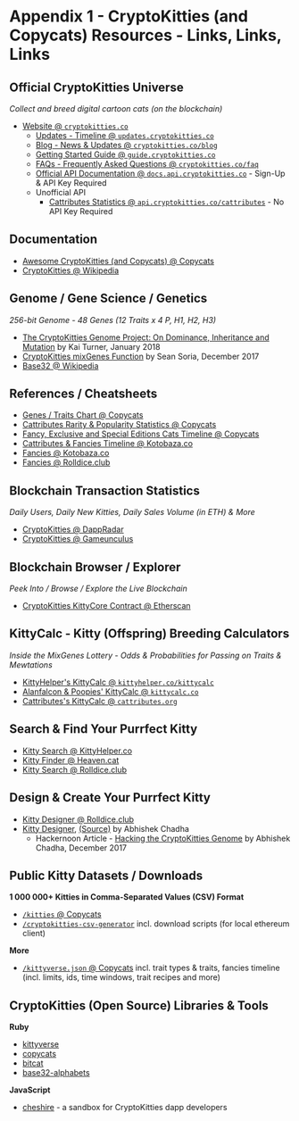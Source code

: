 # Appendix 1 - CryptoKitties (and Copycats) Resources - Links, Links, Links


## Official CryptoKitties Universe

_Collect and breed digital cartoon cats (on the blockchain)_

- [Website @ `cryptokitties.co`](https://www.cryptokitties.co) 
  - [Updates - Timeline @ `updates.cryptokitties.co`](https://updates.cryptokitties.co)
  - [Blog - News & Updates @ `cryptokitties.co/blog`](https://www.cryptokitties.co/blog)
  - [Getting Started Guide @ `guide.cryptokitties.co`](https://guide.cryptokitties.co)
  - [FAQs - Frequently Asked Questions @ `cryptokitties.co/faq`](https://www.cryptokitties.co/faq)
  - [Official API Documentation @ `docs.api.cryptokitties.co`](https://docs.api.cryptokitties.co) - Sign-Up & API Key Required
  - Unofficial API
    - [Cattributes Statistics @ `api.cryptokitties.co/cattributes`](https://api.cryptokitties.co/cattributes) - No API Key Required


## Documentation

- [Awesome CryptoKitties (and Copycats) @ Copycats](https://github.com/cryptocopycats/awesome-cryptokitties)
- [CryptoKitties @ Wikipedia](https://en.wikipedia.org/wiki/CryptoKitties)


## Genome / Gene Science / Genetics

_256-bit Genome - 48 Genes (12 Traits x 4 P, H1, H2, H3)_

- [The CryptoKitties Genome Project: On Dominance, Inheritance and Mutation](https://medium.com/@kaigani/the-cryptokitties-genome-project-on-dominance-inheritance-and-mutation-b73059dcd0a4) by Kai Turner, January 2018
- [CryptoKitties mixGenes Function](https://medium.com/@sean.soria/cryptokitties-mixgenes-function-69207883fc80) by Sean Soria, December 2017
- [Base32 @ Wikipedia](https://en.wikipedia.org/wiki/Base32)


## References / Cheatsheets

- [Genes / Traits Chart @ Copycats](https://github.com/cryptocopycats/kittyverse/blob/master/GENES.md)
- [Cattributes Rarity & Popularity Statistics @ Copycats](https://github.com/cryptocopycats/copycats/blob/master/updates/CATTRIBUTES.md)
- [Fancy, Exclusive and Special Editions Cats Timeline @ Copycats](https://github.com/cryptocopycats/kittyverse/blob/master/updates/FANCIES.md)
- [Cattributes & Fancies Timeline @ Kotobaza.co](https://blog.kotobaza.co/timeline)
- [Fancies @ Kotobaza.co](https://blog.kotobaza.co/cryptokitties-fancies)
- [Fancies @ Rolldice.club](http://www.rolldice.club/cryptokitties/wkt_catrib.php)



## Blockchain Transaction Statistics

_Daily Users, Daily New Kitties, Daily Sales Volume (in ETH) & More_

- [CryptoKitties @ DappRadar](https://dappradar.com/app/3/cryptokitties)
- [CryptoKitties @ Gameunculus](https://gameunculus.io/app/1/cryptokitties)


## Blockchain Browser / Explorer

_Peek Into / Browse / Explore the Live Blockchain_

- [CryptoKitties KittyCore Contract @ Etherscan](https://etherscan.io/address/0x06012c8cf97bead5deae237070f9587f8e7a266d)



## KittyCalc - Kitty (Offspring) Breeding Calculators

_Inside the MixGenes Lottery - Odds & Probabilities for Passing on Traits & Mewtations_

- [KittyHelper's KittyCalc @ `kittyhelper.co/kittycalc`](https://kittyhelper.co/kittycalc)
- [Alanfalcon & Poopies' KittyCalc @ `kittycalc.co`](https://kittycalc.co)
- [Cattributes's KittyCalc @ `cattributes.org`](https://cattributes.org)



## Search & Find Your Purrfect Kitty

- [Kitty Search @ KittyHelper.co](https://kittyhelper.co/search)
- [Kitty Finder @ Heaven.cat](https://heaven.cat/find)
- [Kitty Search @ Rolldice.club](http://www.rolldice.club/cryptokitties/wkt_klist.php)

## Design & Create Your Purrfect Kitty

- [Kitty Designer @ Rolldice.club](http://www.rolldice.club/cryptokitties/wkt_creator.php)
- [Kitty Designer](https://bytesforbites.github.io/cryptokitty-designer/#/), [(Source)](https://github.com/BytesForBites/cryptokitty-designer) by Abhishek Chadha 
   - Hackernoon Article - [Hacking the CryptoKitties Genome](https://hackernoon.com/hacking-the-cryptokitties-genome-1cb3e7dddab3) by Abhishek Chadha, December 2017



## Public Kitty Datasets / Downloads

**1 000 000+ Kitties in Comma-Separated Values (CSV) Format**

- [`/kitties` @ Copycats](https://github.com/cryptocopycats/kitties)
- [`/cryptokitties-csv-generator`](https://github.com/brianmcmichael/cryptokitties-csv-generator) incl. download scripts (for local ethereum client)


**More**

- [`/kittyverse.json` @ Copycats](https://github.com/cryptocopycats/kittyverse.json) incl. trait types & traits, fancies timeline (incl. limits, ids, time windows, trait recipes and more)



## CryptoKitties (Open Source) Libraries & Tools

**Ruby**

- [kittyverse](https://github.com/cryptocopycats/kittyverse)
- [copycats](https://github.com/cryptocopycats/copycats)
- [bitcat](https://github.com/cryptocopycats/bitcat)
- [base32-alphabets](https://github.com/cryptocopycats/base32-alphabets)

**JavaScript**

- [cheshire](https://github.com/endless-nameless-inc/cheshire) - a sandbox for CryptoKitties dapp developers
